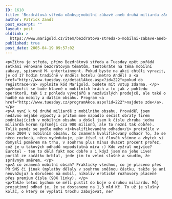 ```yaml
---
ID: 1618
title: 'Bezdrátová středa o&nbsp;mobilní zábavě aneb druhá miliarda z&nbsp;mobilního obsahu'
author: Patrick Zandl
post_excerpt: ""
layout: post
oldlink: >
  https://www.marigold.cz/item/bezdratova-streda-o-mobilni-zabave-aneb-druha-miliarda-z-mobilniho-obsahu
published: true
post_date: 2005-04-19 09:57:02
---
```

	<p>Zítra je středa, přímo Bezdrátová středa a Tuesday opět pořádá setkání věnované bezdrátovým tématům, tentokráte na téma mobilní zábavy, spisovně M- entertainment. Pokud byste na akci chtěli vyrazit, je od 17 hodin tradičně v Anděls hotelu (metro Anděl) a <a href="http://www.tuesday.cz/detailAkce.aspx?id=222">pokud do registrace</a> vyplníte kód Marigold, budete mít vstup zdarma. </p>
	<p>Hovořit se bude hlavně o mobilních hrách a to jak z pohledu operátorů, tak i z pohledu vývojářů a nezávislých prodejců, ale také o hudbě na mobily a dalším obsahu. Program <a href="http://www.tuesday.cz/programAkce.aspx?id=222">najdete zde</a>. </p>
	<p>A nyní k té druhé miliardě z mobilního obsahu. Prováděl jsem nedávno nějaké výpočty a přitom mne napadlo sečíst obraty firem podnikajících v mobilním obsahu a došel jsem k číslu zhruba jedna miliarda korun (přsněji cca 900 milionů, ale to nezní tak dobře). Tolik peněz se podle mého <i>kvalifikovaného odhadu</i> protočilo v roce 2004 v mobilním obsahu. Co znamená kvalifikovaný odhad? To, že se něco rozkecá, něco vydedukuje, pár čísel si člověk všimne a zbytek si domyslí poměrem na trhu, v souhrnu plus mínus dvacet procent prořez, což je u takových odhadů nepodstatná míra :) Kdo vyžral nejvíce? Eurotel - ten to dělá fakt moc dobře a i když jsem na jeho Live! portál ze začátku brblal, jede jim to velmi slušně a soudím, že správným směrem. </p>
	<p>A co znamená mobilní obsah? Prakticky všechno, co je placeno přes PR SMS či jinak (mplatby dělaly v souhrnu směšnou částku, takže je ani neuvažuju) a doručeno na mobil, nikoliv erotické rozhovory placené přes premium čísla (90X linky). </p>
	<p>Takže letos bychom se měli pustit do boje o druhou miliardu. Můj prozatimní odhad je, že se dostaneme na 1,3 mld Kč. To už je slušný koláč, o který se vyplatí trochu zabojovat, ne?
</p>